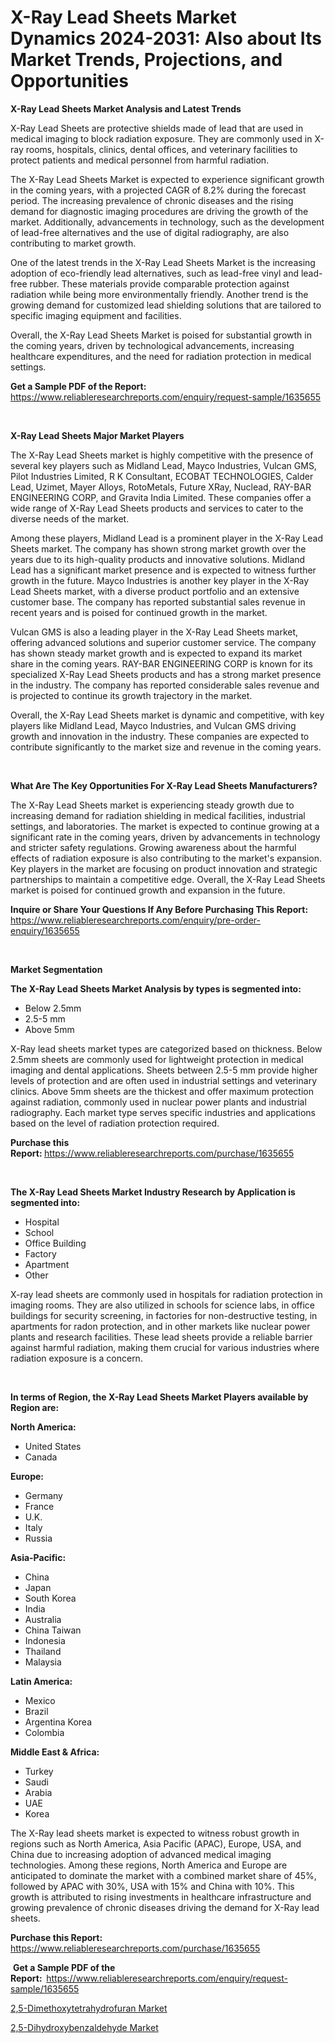 <p><h1>X-Ray Lead Sheets Market Dynamics 2024-2031: Also about Its Market Trends, Projections, and Opportunities</h1></p><p><strong>X-Ray Lead Sheets Market Analysis and Latest Trends</strong></p>
<p><p>X-Ray Lead Sheets are protective shields made of lead that are used in medical imaging to block radiation exposure. They are commonly used in X-ray rooms, hospitals, clinics, dental offices, and veterinary facilities to protect patients and medical personnel from harmful radiation.</p><p>The X-Ray Lead Sheets Market is expected to experience significant growth in the coming years, with a projected CAGR of 8.2% during the forecast period. The increasing prevalence of chronic diseases and the rising demand for diagnostic imaging procedures are driving the growth of the market. Additionally, advancements in technology, such as the development of lead-free alternatives and the use of digital radiography, are also contributing to market growth.</p><p>One of the latest trends in the X-Ray Lead Sheets Market is the increasing adoption of eco-friendly lead alternatives, such as lead-free vinyl and lead-free rubber. These materials provide comparable protection against radiation while being more environmentally friendly. Another trend is the growing demand for customized lead shielding solutions that are tailored to specific imaging equipment and facilities.</p><p>Overall, the X-Ray Lead Sheets Market is poised for substantial growth in the coming years, driven by technological advancements, increasing healthcare expenditures, and the need for radiation protection in medical settings.</p></p>
<p><strong>Get a Sample PDF of the Report:&nbsp;</strong> <a href="https://www.reliableresearchreports.com/enquiry/request-sample/1635655">https://www.reliableresearchreports.com/enquiry/request-sample/1635655</a></p>
<p>&nbsp;</p>
<p><strong>X-Ray Lead Sheets Major Market Players</strong></p>
<p><p>The X-Ray Lead Sheets market is highly competitive with the presence of several key players such as Midland Lead, Mayco Industries, Vulcan GMS, Pilot Industries Limited, R K Consultant, ECOBAT TECHNOLOGIES, Calder Lead, Uzimet, Mayer Alloys, RotoMetals, Future XRay, Nuclead, RAY-BAR ENGINEERING CORP, and Gravita India Limited. These companies offer a wide range of X-Ray Lead Sheets products and services to cater to the diverse needs of the market.</p><p>Among these players, Midland Lead is a prominent player in the X-Ray Lead Sheets market. The company has shown strong market growth over the years due to its high-quality products and innovative solutions. Midland Lead has a significant market presence and is expected to witness further growth in the future. Mayco Industries is another key player in the X-Ray Lead Sheets market, with a diverse product portfolio and an extensive customer base. The company has reported substantial sales revenue in recent years and is poised for continued growth in the market.</p><p>Vulcan GMS is also a leading player in the X-Ray Lead Sheets market, offering advanced solutions and superior customer service. The company has shown steady market growth and is expected to expand its market share in the coming years. RAY-BAR ENGINEERING CORP is known for its specialized X-Ray Lead Sheets products and has a strong market presence in the industry. The company has reported considerable sales revenue and is projected to continue its growth trajectory in the market.</p><p>Overall, the X-Ray Lead Sheets market is dynamic and competitive, with key players like Midland Lead, Mayco Industries, and Vulcan GMS driving growth and innovation in the industry. These companies are expected to contribute significantly to the market size and revenue in the coming years.</p></p>
<p>&nbsp;</p>
<p><strong>What Are The Key Opportunities For X-Ray Lead Sheets Manufacturers?</strong></p>
<p><p>The X-Ray Lead Sheets market is experiencing steady growth due to increasing demand for radiation shielding in medical facilities, industrial settings, and laboratories. The market is expected to continue growing at a significant rate in the coming years, driven by advancements in technology and stricter safety regulations. Growing awareness about the harmful effects of radiation exposure is also contributing to the market's expansion. Key players in the market are focusing on product innovation and strategic partnerships to maintain a competitive edge. Overall, the X-Ray Lead Sheets market is poised for continued growth and expansion in the future.</p></p>
<p><strong>Inquire or Share Your Questions If Any Before Purchasing This Report:</strong> <a href="https://www.reliableresearchreports.com/enquiry/pre-order-enquiry/1635655">https://www.reliableresearchreports.com/enquiry/pre-order-enquiry/1635655</a></p>
<p>&nbsp;</p>
<p><strong>Market Segmentation</strong></p>
<p><strong>The X-Ray Lead Sheets Market Analysis by types is segmented into:</strong></p>
<p><ul><li>Below 2.5mm</li><li>2.5-5 mm</li><li>Above 5mm</li></ul></p>
<p><p>X-Ray lead sheets market types are categorized based on thickness. Below 2.5mm sheets are commonly used for lightweight protection in medical imaging and dental applications. Sheets between 2.5-5 mm provide higher levels of protection and are often used in industrial settings and veterinary clinics. Above 5mm sheets are the thickest and offer maximum protection against radiation, commonly used in nuclear power plants and industrial radiography. Each market type serves specific industries and applications based on the level of radiation protection required.</p></p>
<p><strong>Purchase this Report:&nbsp;</strong><a href="https://www.reliableresearchreports.com/purchase/1635655">https://www.reliableresearchreports.com/purchase/1635655</a></p>
<p>&nbsp;</p>
<p><strong>The X-Ray Lead Sheets Market Industry Research by Application is segmented into:</strong></p>
<p><ul><li>Hospital</li><li>School</li><li>Office Building</li><li>Factory</li><li>Apartment</li><li>Other</li></ul></p>
<p><p>X-ray lead sheets are commonly used in hospitals for radiation protection in imaging rooms. They are also utilized in schools for science labs, in office buildings for security screening, in factories for non-destructive testing, in apartments for radon protection, and in other markets like nuclear power plants and research facilities. These lead sheets provide a reliable barrier against harmful radiation, making them crucial for various industries where radiation exposure is a concern.</p></p>
<p>&nbsp;</p>
<p><strong>In terms of Region, the X-Ray Lead Sheets Market Players available by Region are:</strong></p>
<p>
    <p> <strong> North America: </strong>
        <ul>
            <li>United States</li>
            <li>Canada</li>
        </ul>
        </p> 
    <p> <strong> Europe: </strong>
        <ul>
            <li>Germany</li>
            <li>France</li>
            <li>U.K.</li>
            <li>Italy</li>
            <li>Russia</li>
        </ul>
        </p> 
    <p> <strong> Asia-Pacific: </strong>
        <ul>
            <li>China</li>
            <li>Japan</li>
            <li>South Korea</li>
            <li>India</li>
            <li>Australia</li>
            <li>China Taiwan</li>
            <li>Indonesia</li>
            <li>Thailand</li>
            <li>Malaysia</li>
        </ul>
        </p> 
    <p> <strong> Latin America: </strong>
        <ul>
            <li>Mexico</li>
            <li>Brazil</li>
            <li>Argentina Korea</li>
            <li>Colombia</li>
        </ul>
        </p> 
    <p> <strong> Middle East & Africa: </strong>
        <ul>
            <li>Turkey</li>
            <li>Saudi</li>
            <li>Arabia</li>
            <li>UAE</li>
            <li>Korea</li>
        </ul>
    </p>
    </p>
<p><p>The X-Ray lead sheets market is expected to witness robust growth in regions such as North America, Asia Pacific (APAC), Europe, USA, and China due to increasing adoption of advanced medical imaging technologies. Among these regions, North America and Europe are anticipated to dominate the market with a combined market share of 45%, followed by APAC with 30%, USA with 15% and China with 10%. This growth is attributed to rising investments in healthcare infrastructure and growing prevalence of chronic diseases driving the demand for X-Ray lead sheets.</p></p>
<p><strong>Purchase this Report: </strong><a href="https://www.reliableresearchreports.com/purchase/1635655">https://www.reliableresearchreports.com/purchase/1635655</a></p>
<p>&nbsp;<strong>Get a Sample PDF of the Report:&nbsp;&nbsp;</strong><a href="https://www.reliableresearchreports.com/enquiry/request-sample/1635655">https://www.reliableresearchreports.com/enquiry/request-sample/1635655</a></p>
<p><strong></strong></p>
<p><p><a href="https://github.com/NorbertYates/Market-Research-Report-List-3/blob/main/25-dimethoxytetrahydrofuran-market.md">2,5-Dimethoxytetrahydrofuran Market</a></p><p><a href="https://github.com/nancykennedykellievqfqt2/Market-Research-Report-List-1/blob/main/25-dihydroxybenzaldehyde-market.md">2,5-Dihydroxybenzaldehyde Market</a></p></p>